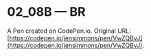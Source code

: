 # 02_08B — BR

A Pen created on CodePen.io. Original URL: [https://codepen.io/jensimmons/pen/VwZQBvJ](https://codepen.io/jensimmons/pen/VwZQBvJ).

